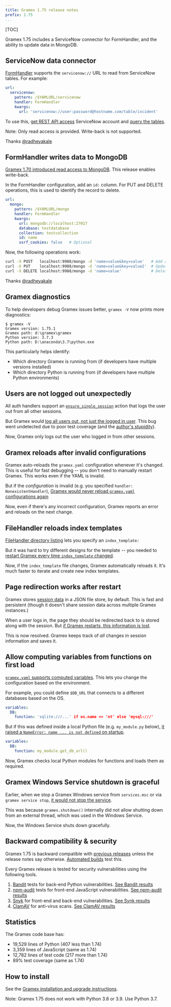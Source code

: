 ```yaml
---
title: Gramex 1.75 release notes
prefix: 1.75
...
```


[TOC]

Gramex 1.75 includes a ServiceNow connector for FormHandler, and the ability to update data in MongoDB.

## ServiceNow data connector

[FormHandler](../../formhandler/) supports the `servicenow://` URL to read from ServiceNow tables.
For example:

```yaml
url:
  servicenow:
    pattern: /$YAMLURL/servicenow
    handler: FormHandler
    kwargs:
      url: 'servicenow://user:password@hostname.com/table/incident'
```

To use this, [get REST API access](https://docs.servicenow.com/bundle/rome-application-development/page/integrate/inbound-rest/concept/c_RESTAPI.html)
ServiceNow account and [query the tables](https://developer.servicenow.com/dev.do#!/reference/api/rome/rest/c_TableAPI).

Note: Only read access is provided. Write-back is not supported.

Thanks [@radheyakale](https://github.com/radheyakale)


## FormHandler writes data to MongoDB

[Gramex 1.70 introduced read access to MongoDB](../1.70/#mongodb-support). This release enables write-back.

In the FormHandler configuration, add an `id:` column. For PUT and DELETE operations, this is used to identify the record to delete.

```yaml
url:
  mongo:
    pattern: /$YAMLURL/mongo
    handler: FormHandler
    kwargs:
      url: mongodb://localhost:27017
      database: testdatabase
      collection: testcollection
      id: name
      xsrf_cookies: false   # Optional
```

Now, the following operations work:

```bash
curl -X POST   localhost:9988/mongo -d 'name=value&key=value'   # Add a record
curl -X PUT    localhost:9988/mongo -d 'name=value&key=value2'  # Update the record
curl -X DELETE localhost:9988/mongo -d 'name=value'             # Delete the record
```

Thanks [@radheyakale](https://github.com/radheyakale)

## Gramex diagnostics

To help developers debug Gramex issues better, `gramex -V` now prints more diagnostics:

```text
$ gramex -V
Gramex version: 1.75.1
Gramex path: d:\gramex\gramex
Python version: 3.7.3
Python path: D:\anaconda\3.7\python.exe
```

This particularly helps identify:

- Which directory Gramex is running from (if developers have multiple versions installed)
- Which directory Python is running from (if developers have multiple Python environments)


## Users are not logged out unexpectedly

All auth handlers support an [`ensure_single_session`](../../auth/#ensure-single-login-session)
action that logs the user out from all other sessions.

But Gramex would [log all users out, not just the logged in user](https://github.com/gramener/gramex/issues/482).
This bug went undetected due to poor test coverage
(and the [author's stupidity](https://github.com/gramener/gramex/blob/a575db7e11bad2668bf78eeaf6a1920f0ee45b64/gramex/transforms/auth.py)).

Now, Gramex only logs out the user who logged in from other sessions.


## Gramex reloads after invalid configurations

Gramex auto-reloads the `gramex.yaml` configuration whenever it's changed. This is useful for fast
debugging -- you don't need to manually restart Gramex. This works even if the YAML is invalid.

But if the *configuration* is invalid (e.g. you specified `handler: NonexistentHandler`),
[Gramex would never reload `gramex.yaml` configurations again](https://github.com/gramener/gramex/issues/485)

Now, even if there's any incorrect configuration, Gramex reports an error and reloads on the next
change.


## FileHandler reloads index templates

[FileHandler directory listing](../../filehandler/#directory-listing) lets you specify an
`index_template:`

But it was hard to try different designs for the template -- you needed
to [restart Gramex every time `index_template` changed](https://github.com/gramener/gramex/issues/484).

Now, if the `index_template` file changes, Gramex automatically reloads it. It's much faster to
iterate and create new index templates.


## Page redirection works after restart

Gramex stores [session data](../../auth/#session-data) in a JSON file store, by default. This is
fast and persistent (though it doesn't share session data across multiple Gramex instances.)

When a user logs in, the page they should be redirected back to is stored along with the session.
But [if Gramex restarts, this information is lost](https://github.com/gramener/gramex/issues/483).

This is now resolved. Gramex keeps track of *all* changes in session information and saves it.


## Allow computing variables from functions on first load

[`gramex.yaml` supports computed variables](../../config/#computed-variables). This lets you change
the configuration based on the environment.

For example, you could define `$DB_URL` that connects to a different databases based on the OS.

```yaml
variables:
  DB:
    function: 'sqlite:///...' if os.name == 'nt' else 'mysql:///'
```

But if this was defined inside a local Python file (e.g. `my_module.py` below),
[it raised a `NameError: name ... is not defined` on startup](https://github.com/gramener/gramex/issues/481).

```yaml
variables:
  DB:
    function: my_module.get_db_url()
```

Now, Gramex checks local Python modules for functions and loads them as required.

## Gramex Windows Service shutdown is graceful

Earlier, when we stop a Gramex Windows service from `services.msc` or via `gramex service stop`,
[it would not stop the service](https://github.com/gramener/gramex/issues/486).

This was because `gramex.shutdown()` internally did not allow shutting down from an external thread,
which was used in the Windows Service.

Now, the Windows Service shuts down gracefully.


## Backward compatibility & security

Gramex 1.75 is backward compatible with [previous releases](../) unless the release notes say otherwise.
[Automated builds](https://travis-ci.com/github/gramener/gramex/builds) test this.

Every Gramex release is tested for security vulnerabilities using the following tools.

1. [Bandit](https://bandit.readthedocs.io/) tests for back-end Python vulnerabilities.
   [See Bandit results](https://github.com/gramener/gramex/blob/master/reports/bandit.txt)
2. [npm-audit](https://docs.npmjs.com/cli/v6/commands/npm-audit) tests for front-end JavaScript vulnerabilities.
   [See npm-audit results](https://github.com/gramener/gramex/blob/master/reports/npm-audit.txt)
3. [Snyk](https://snyk.io/) for front-end and back-end vulnerabilities.
   [See Synk results](https://github.com/gramener/gramex/blob/master/reports/snyk.txt)
4. [ClamAV](https://www.clamav.net/) for anti-virus scans.
   [See ClamAV results](https://github.com/gramener/gramex/blob/master/reports/clamav.txt)

## Statistics

The Gramex code base has:

- 19,529 lines of Python (407 less than 1.74)
- 3,359 lines of JavaScript (same as 1.74)
- 12,782 lines of test code (217 more than 1.74)
- 89% test coverage (same as 1.74)


## How to install

See the [Gramex installation and upgrade instructions](../../install/).

Note: Gramex 1.75 does not work with Python 3.8 or 3.9. Use Python 3.7.
